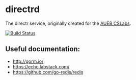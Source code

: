 directrd
=====
The directr service, originally created for the [AUEB CSLabs](https://cslabs.aueb.gr).

[![Build Status](https://travis-ci.com/enderian/directrd.svg?branch=master)](https://travis-ci.com/enderian/directrd)

## Useful documentation:
- http://gorm.io/
- https://echo.labstack.com/
- https://github.com/go-redis/redis

